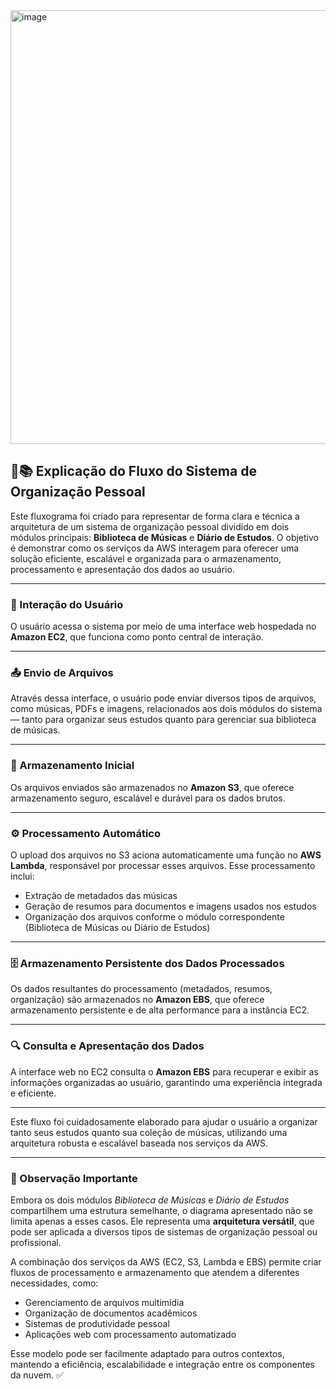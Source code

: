<img width="871" height="694" alt="image" src="https://github.com/user-attachments/assets/d00b94df-6319-4a53-937a-a83e0e7ca957" />

## 🎵📚 Explicação do Fluxo do Sistema de Organização Pessoal

Este fluxograma foi criado para representar de forma clara e técnica a arquitetura de um sistema de organização pessoal dividido em dois módulos principais: **Biblioteca de Músicas** e **Diário de Estudos**. O objetivo é demonstrar como os serviços da AWS interagem para oferecer uma solução eficiente, escalável e organizada para o armazenamento, processamento e apresentação dos dados ao usuário.

---

### 👤 Interação do Usuário

O usuário acessa o sistema por meio de uma interface web hospedada no **Amazon EC2**, que funciona como ponto central de interação.

---

### 📤 Envio de Arquivos

Através dessa interface, o usuário pode enviar diversos tipos de arquivos, como músicas, PDFs e imagens, relacionados aos dois módulos do sistema — tanto para organizar seus estudos quanto para gerenciar sua biblioteca de músicas.

---

### 💾 Armazenamento Inicial

Os arquivos enviados são armazenados no **Amazon S3**, que oferece armazenamento seguro, escalável e durável para os dados brutos.

---

### ⚙️ Processamento Automático

O upload dos arquivos no S3 aciona automaticamente uma função no **AWS Lambda**, responsável por processar esses arquivos. Esse processamento inclui:

- Extração de metadados das músicas  
- Geração de resumos para documentos e imagens usados nos estudos  
- Organização dos arquivos conforme o módulo correspondente (Biblioteca de Músicas ou Diário de Estudos)

---

### 🗄️ Armazenamento Persistente dos Dados Processados

Os dados resultantes do processamento (metadados, resumos, organização) são armazenados no **Amazon EBS**, que oferece armazenamento persistente e de alta performance para a instância EC2.

---

### 🔍 Consulta e Apresentação dos Dados

A interface web no EC2 consulta o **Amazon EBS** para recuperar e exibir as informações organizadas ao usuário, garantindo uma experiência integrada e eficiente.

---

Este fluxo foi cuidadosamente elaborado para ajudar o usuário a organizar tanto seus estudos quanto sua coleção de músicas, utilizando uma arquitetura robusta e escalável baseada nos serviços da AWS.

---

### 🧠 Observação Importante

Embora os dois módulos *Biblioteca de Músicas* e *Diário de Estudos* compartilhem uma estrutura semelhante, o diagrama apresentado não se limita apenas a esses casos. Ele representa uma **arquitetura versátil**, que pode ser aplicada a diversos tipos de sistemas de organização pessoal ou profissional.

A combinação dos serviços da AWS (EC2, S3, Lambda e EBS) permite criar fluxos de processamento e armazenamento que atendem a diferentes necessidades, como:

- Gerenciamento de arquivos multimídia  
- Organização de documentos acadêmicos  
- Sistemas de produtividade pessoal  
- Aplicações web com processamento automatizado  

Esse modelo pode ser facilmente adaptado para outros contextos, mantendo a eficiência, escalabilidade e integração entre os componentes da nuvem. ✅

